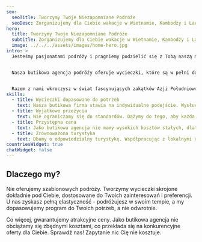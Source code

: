 ```yaml
---
seo:
  seoTitle: Tworzymy Twoje Niezapomniane Podróże
  seoDesc: Zorganizujemy dla Ciebie wakacje w Wietnamie, Kambodży i Laosie. Tak jak lubisz. Na Twoich warunkach.
hero:
  title: Tworzymy Twoje Niezapomniane Podróże
  subtitle: Zorganizujemy dla Ciebie wakacje w Wietnamie, Kambodży i Laosie. Tak jak lubisz. Na Twoich warunkach.
  image: ../../../assets/images/home-hero.jpg
intro: >
  Jesteśmy pasjonatami podróży i pragniemy podzielić się z Tobą naszą miłością do Wietnamu, Kambodży i Laosu.


  Nasza butikowa agencja podróży oferuje wycieczki, które są w pełni dostosowane do Twoich potrzeb, przekraczając standardy tego co jest dostępne w masowych biurach podróży.


  Razem z nami wkroczysz w świat fascynujących zakątków Azji Południowo-Wschodniej, gdzie doświadczysz prawdziwej, lokalnej kultury i przeżyjesz niezapomniane przygody.
skills:
  - title: Wycieczki dopasowane do potrzeb
    text: Nasza butikowa firma stawia na indywidualne podejście. Wysłuchamy Twoich marzeń i potrzeb, proponując wycieczkę idealnie dostosowaną do Ciebie. Jesteśmy otwarci na sugestie i gotowi dostosować się tak, aby spełnić Twoje oczekiwania.
  - title: Wyjątkowe przeżycia
    text: Nie ograniczamy się do standardów. Dążymy do tego, aby każda z naszych wycieczek była unikalna, a Twoje doświadczenia autentyczne i niezapomniane. Poznawaj lokalne społeczności, odkrywaj mniej znane zakątki i przeżywaj chwile, które wyróżniają się na tle innych ofert rynkowych.
  - title: Przystępna cena
    text: Jako butikowa agencja nie mamy wysokich kosztów stałych, dlatego możemy dostosować się do Twojego budżetu, oferując najlepszą jakość w atrakcyjnej cenie. Zapytaj nas o propozycję - to nic nie kosztuje!
  - title: Zrównoważona turystyka
    text: Dbamy o odpowiedzialny turystykę. Współpracując z lokalnymi dostawcami i społecznościami, promujemy rozwój regionu, nie wspierając przy tym wielkich korporacji turystycznych. Wybierając nas, inwestujesz w autentyczne doświadczenia i pomagasz lokalnym społecznościom prosperować.
countriesWidget: true
chatWidget: false
---
```


## Dlaczego my?

Nie oferujemy szablonowych podróży. Tworzymy wycieczki skrojone dokładnie pod Ciebie, dostosowane do Twoich zainteresowań i preferencji. U nas zyskasz pełną elastyczność - podróżujesz w swoim tempie, a my dopasowujemy program do Twoich potrzeb, a nie odwrotnie.

Co więcej, gwarantujemy atrakcyjne ceny. Jako butikowa agencja nie obciążamy się zbędnymi kosztami, co przekłada się na konkurencyjne oferty dla Ciebie. Sprawdź nas! Zapytanie nic Cię nie kosztuje.
